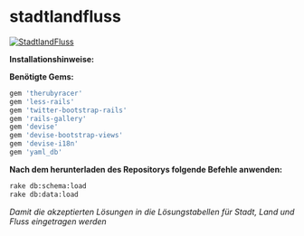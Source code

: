 # stadtlandfluss
[![StadtlandFluss](http://fs2.directupload.net/images/150227/mdjvbl4j.png)](http://stadtlandflussduell.herokuapp.com)

**Installationshinweise:**

**Benötigte Gems:**

```rb
gem 'therubyracer'
gem 'less-rails'
gem 'twitter-bootstrap-rails'
gem 'rails-gallery'
gem 'devise'
gem 'devise-bootstrap-views'
gem 'devise-i18n'
gem 'yaml_db'
```

**Nach dem herunterladen des Repositorys folgende Befehle anwenden:**

```sh
rake db:schema:load
rake db:data:load  
```
*Damit die akzeptierten Lösungen in die Lösungstabellen für Stadt, Land und Fluss eingetragen werden*
